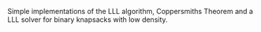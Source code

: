 Simple implementations of the LLL algorithm, Coppersmiths Theorem and a LLL solver for binary knapsacks with low density.